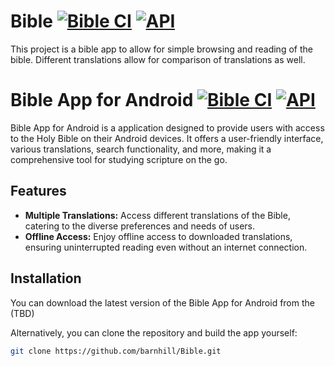 # Bible [![Bible CI](https://github.com/barnhill/Bible/actions/workflows/android.yml/badge.svg)](https://github.com/barnhill/Bible/actions/workflows/android.yml) [![API](https://img.shields.io/badge/API-26%2B-brightgreen.svg?style=flat)](https://android-arsenal.com/api?level=21)
This project is a bible app to allow for simple browsing and reading of the bible.  Different translations allow for comparison of translations as well.

# Bible App for Android [![Bible CI](https://github.com/barnhill/Bible/actions/workflows/android.yml/badge.svg)](https://github.com/barnhill/Bible/actions/workflows/android.yml) [![API](https://img.shields.io/badge/API-26%2B-brightgreen.svg?style=flat)](https://android-arsenal.com/api?level=21)

Bible App for Android is a application designed to provide users with access to the Holy Bible on their Android devices. It offers a user-friendly interface, various translations, search functionality, and more, making it a comprehensive tool for studying scripture on the go.

## Features

- **Multiple Translations:** Access different translations of the Bible, catering to the diverse preferences and needs of users.
- **Offline Access:** Enjoy offline access to downloaded translations, ensuring uninterrupted reading even without an internet connection.

## Installation

You can download the latest version of the Bible App for Android from the (TBD)

Alternatively, you can clone the repository and build the app yourself:

```bash
git clone https://github.com/barnhill/Bible.git
